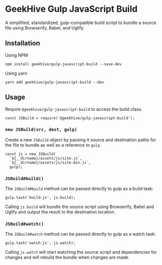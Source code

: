 # GeekHive Gulp JavaScript Build

A simplified, standardized, gulp-compatible build script to bundle a source file using Browserify, Babel, and Uglify.

## Installation

Using NPM

```
npm install geekhive/gulp-javascript-build --save-dev
```

Using yarn

```
yarn add geekhive/gulp-javascript-build --dev
```

## Usage

Require `@geekhive/gulp-javascript-build` to access the build class.

```
const JSBuild = require('@geekhive/gulp-javascript-build');
```

### `new JSBuild(src, dest, gulp)`

Create a new `JSBuild` object by passing it source and destination paths for the file to bundle as well as a reference to `gulp`.

```
const js = new JSBuild(
  `${__dirname}/assets/js/site.js`,
  `${__dirname}/assets/js/site.min.js`,
  gulp);
```

### `JSBuild#build()`

The `JSBuild#build` method can be passed directly to gulp as a build task:

```
gulp.task('build:js', js.build);
```

Calling `js.build` will bundle the source script using Browserify, Babel and Uglify and output the result to the destination location.

### `JSBuild#watch()`

The `JSBuild#watch` method can be passed directly to gulp as a watch task:

```
gulp.task('watch:js', js.watch);
```

Calling `js.watch` will start watching the source script and dependencies for changes and will rebuild the bundle when changes are made.
